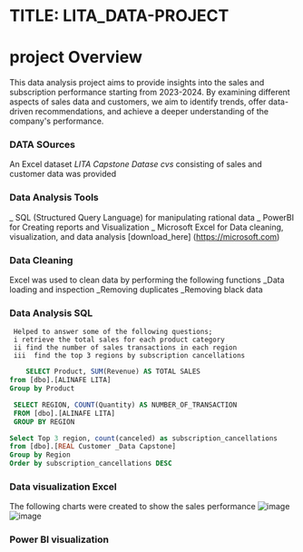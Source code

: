 # TITLE: LITA_DATA-PROJECT
# project Overview
This data analysis project aims to provide insights into the sales and subscription performance starting from 2023-2024. By examining different aspects of sales data and customers, we aim to identify trends, offer data-driven recommendations, and achieve a deeper understanding of the company's performance.
### DATA SOurces
An Excel dataset *LITA Capstone _Datase_ cvs* consisting of sales and customer data was provided 
### Data Analysis Tools
_ SQL (Structured Query Language) for manipulating rational data
_ PowerBI for Creating reports and Visualization
_ Microsoft Excel for  Data cleaning, visualization, and data analysis [download_here] (https://microsoft.com)
### Data Cleaning
 Excel was used to clean data by performing the following functions
    _Data loading and inspection
    _Removing duplicates
     _Removing black data
   ### Data Analysis SQL
     Helped to answer some of the following questions;
     i retrieve the total sales for each product category
     ii find the number of sales transactions in each region
     iii  find the top 3 regions by subscription cancellations 
  
  ```SQL 
      SELECT Product, SUM(Revenue) AS TOTAL SALES
 from [dbo].[ALINAFE LITA]
 Group by Product
```


```SQL
 SELECT REGION, COUNT(Quantity) AS NUMBER_OF_TRANSACTION
 FROM [dbo].[ALINAFE LITA]
 GROUP BY REGION
```
```SQL
Select Top 3 region, count(canceled) as subscription_cancellations
from [dbo].[REAL Customer _Data Capstone]
Group by Region
Order by subscription_cancellations DESC
```
### Data visualization Excel
The following charts were created to show the sales performance
![image](https://github.com/user-attachments/assets/d1eaad0c-0cdf-4a68-84dc-213115b1a5de)
![image](https://github.com/user-attachments/assets/350b7ad2-16ef-4148-8fca-70990e312458)

### Power BI visualization





